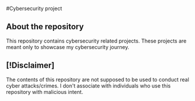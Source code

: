 #Cybersecurity project

## About the repository
This repository contains cybersecurity related projects.
These projects are meant only to showcase my cybersecurity journey.

## [!Disclaimer]
The contents of this repository are not supposed to be used to conduct real cyber attacks/crimes. I don't associate with individuals who use this repository with malicious intent.

